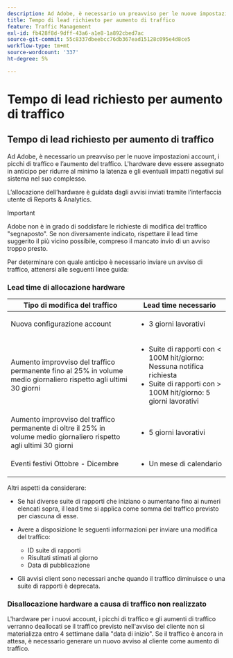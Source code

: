 ```yaml
---
description: Ad Adobe, è necessario un preavviso per le nuove impostazioni account, i picchi di traffico e l’aumento del traffico. L'hardware deve essere assegnato in anticipo per ridurre al minimo la latenza e gli eventuali impatti negativi sul sistema nel suo complesso.
title: Tempo di lead richiesto per aumento di traffico
feature: Traffic Management
exl-id: fb428f8d-9dff-43a6-a1e8-1a892cbed7ac
source-git-commit: 55c8337dbeebcc76db367ead15128c095e4d8ce5
workflow-type: tm+mt
source-wordcount: '337'
ht-degree: 5%

---
```


# Tempo di lead richiesto per aumento di traffico

## Tempo di lead richiesto per aumento di traffico

Ad Adobe, è necessario un preavviso per le nuove impostazioni account, i picchi di traffico e l’aumento del traffico. L&#39;hardware deve essere assegnato in anticipo per ridurre al minimo la latenza e gli eventuali impatti negativi sul sistema nel suo complesso.

L’allocazione dell’hardware è guidata dagli avvisi inviati tramite l’interfaccia utente di Reports &amp; Analytics.

>[!IMPORTANT]
>
>Adobe non è in grado di soddisfare le richieste di modifica del traffico &quot;segnaposto&quot;. Se non diversamente indicato, rispettare il lead time suggerito il più vicino possibile, compreso il mancato invio di un avviso troppo presto.

Per determinare con quale anticipo è necessario inviare un avviso di traffico, attenersi alle seguenti linee guida:

### Lead time di allocazione hardware


<table id="table_A67CC3B164F740088797BD8913244E47">
 <thead>
  <tr>
   <th colname="col1" class="entry"> Tipo di modifica del traffico </th>
   <th colname="col2" class="entry"> Lead time necessario </th>
  </tr>
 </thead>
 <tbody>
  <tr>
   <td colname="col1"> Nuova configurazione account </td>
   <td colname="col2"> <ul><li>3 giorni lavorativi</li></ul></td>
  </tr>
  <tr>
   <td colname="col1"> Aumento improvviso del traffico permanente fino al 25% in volume medio giornaliero rispetto agli ultimi 30 giorni</td>
   <td colname="col2"> <ul><li>Suite di rapporti con &lt; 100M hit/giorno: Nessuna notifica richiesta</li><li>Suite di rapporti con &gt; 100M hit/giorno: 5 giorni lavorativi</li></ul></td>
  </tr>
  <tr>
   <td colname="col1"> Aumento improvviso del traffico permanente di oltre il 25% in volume medio giornaliero rispetto agli ultimi 30 giorni</td>
   <td colname="col2"> <ul><li>5 giorni lavorativi</li></ul></td>
  </tr>
  <tr>
   <td colname="col1"> Eventi festivi Ottobre - Dicembre </td>
   <td colname="col2"> <ul><li>Un mese di calendario</li></ul> </td>
  </tr>
 </tbody>
</table>

Altri aspetti da considerare:

* Se hai diverse suite di rapporti che iniziano o aumentano fino ai numeri elencati sopra, il lead time si applica come somma del traffico previsto per ciascuna di esse.
* Avere a disposizione le seguenti informazioni per inviare una modifica del traffico:

   * ID suite di rapporti
   * Risultati stimati al giorno
   * Data di pubblicazione

* Gli avvisi client sono necessari anche quando il traffico diminuisce o una suite di rapporti è deprecata.

### Disallocazione hardware a causa di traffico non realizzato

L&#39;hardware per i nuovi account, i picchi di traffico e gli aumenti di traffico verranno deallocati se il traffico previsto nell&#39;avviso del cliente non si materializza entro 4 settimane dalla &quot;data di inizio&quot;. Se il traffico è ancora in attesa, è necessario generare un nuovo avviso al cliente come aumento di traffico.

